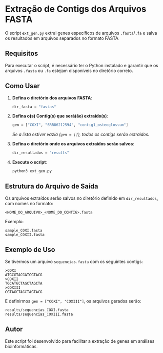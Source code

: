# Extração de Contigs dos Arquivos FASTA

O script `ext_gen.py` extrai genes específicos de arquivos `.fasta`/`.fa` e salva os resultados em arquivos separados no formato FASTA.

## Requisitos

Para executar o script, é necessário ter o Python instalado e garantir que os arquivos `.fasta` ou `.fa` estejam disponíveis no diretório correto.

## Como Usar

1. **Defina o diretório dos arquivos FASTA**:
   ```python
   dir_fasta = "fastas"
   ```
2. **Defina o(s) Contig(s) que será(ão) extraído(s)**:
   ```python
   gen = ["COXI", "SRR86212594", "contig1_osteoglossum"]
   ```
   *Se a lista estiver vazia (`gen = []`), todos os contigs serão extraídos.*

3. **Defina o diretório onde os arquivos extraídos serão salvos**:
   ```python
   dir_resultados = "results"
   ```

4. **Execute o script**:
   ```sh
   python3 ext_gen.py
   ```

## Estrutura do Arquivo de Saída

Os arquivos extraídos serão salvos no diretório definido em `dir_resultados`, com nomes no formato:

```
<NOME_DO_ARQUIVO>_<NOME_DO_CONTIG>.fasta
```

Exemplo:
```
sample_COXI.fasta
sample_COXII.fasta
```

## Exemplo de Uso

Se tivermos um arquivo `sequencias.fasta` com os seguintes contigs:
```
>COXI
ATGCGTACGATCGTACG
>COXII
TGCATGCTAGCTAGCTA
>COXIII
CGTAGCTAGCTAGTACG
```
E definirmos `gen = ["COXI", "COXIII"]`, os arquivos gerados serão:
```
results/sequencias_COXI.fasta
results/sequencias_COXIII.fasta
```

## Autor
Este script foi desenvolvido para facilitar a extração de genes em análises bioinformáticas.

